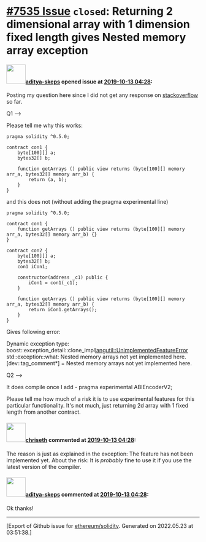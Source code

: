 # [\#7535 Issue](https://github.com/ethereum/solidity/issues/7535) `closed`: Returning 2 dimensional array with 1 dimension fixed length gives Nested memory array exception

#### <img src="https://avatars.githubusercontent.com/u/55426218?u=b0309fee6c249d08a561a621130cf5ff1105ce02&v=4" width="50">[aditya-skeps](https://github.com/aditya-skeps) opened issue at [2019-10-13 04:28](https://github.com/ethereum/solidity/issues/7535):

Posting my question here since I did not get any response on [stackoverflow](https://stackoverflow.com/q/58350728/11055400) so far.

Q1 -->

Please tell me why this works:

```
pragma solidity ^0.5.0;

contract con1 {
    byte[100][] a;
    bytes32[] b;

    function getArrays () public view returns (byte[100][] memory arr_a, bytes32[] memory arr_b) {
        return (a, b);
    }
}
```
and this does not (without adding the pragma experimental line)

```
pragma solidity ^0.5.0;

contract con1 {
    function getArrays () public view returns (byte[100][] memory arr_a, bytes32[] memory arr_b) {}
}

contract con2 {
    byte[100][] a;
    bytes32[] b;
    con1 iCon1;

    constructor(address _c1) public {
        iCon1 = con1(_c1);
    }

    function getArrays () public view returns (byte[100][] memory arr_a, bytes32[] memory arr_b) {
        return iCon1.getArrays();
    }
}
```
Gives following error:

Dynamic exception type: boost::exception_detail::clone_impl<langutil::UnimplementedFeatureError>
std::exception::what: Nested memory arrays not yet implemented here.
[dev::tag_comment*] = Nested memory arrays not yet implemented here.


Q2 -->

It does compile once I add - pragma experimental ABIEncoderV2;

Please tell me how much of a risk it is to use experimental features for this particular functionality. It's not much, just returning 2d array with 1 fixed length from another contract.

#### <img src="https://avatars.githubusercontent.com/u/9073706?v=4" width="50">[chriseth](https://github.com/chriseth) commented at [2019-10-13 04:28](https://github.com/ethereum/solidity/issues/7535#issuecomment-542240280):

The reason is just as explained in the exception: The feature has not been implemented yet.
About the risk: It is _probably_ fine to use it if you use the latest version of the compiler.

#### <img src="https://avatars.githubusercontent.com/u/55426218?u=b0309fee6c249d08a561a621130cf5ff1105ce02&v=4" width="50">[aditya-skeps](https://github.com/aditya-skeps) commented at [2019-10-13 04:28](https://github.com/ethereum/solidity/issues/7535#issuecomment-542241993):

Ok thanks!


-------------------------------------------------------------------------------



[Export of Github issue for [ethereum/solidity](https://github.com/ethereum/solidity). Generated on 2022.05.23 at 03:51:38.]

